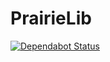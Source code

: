 
# PrairieLib

[![Dependabot Status](https://api.dependabot.com/badges/status?host=github&repo=PrairieLearn/PrairieLib)](https://dependabot.com)
